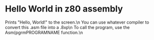 # Hello World in z80 assembly

Prints "Hello, World!" to the screen.\n
You can use whatever compiler to convert this .asm file into a .8xp\n
To call the program, use the Asm(pgrmPROGRAMNAME function.\n